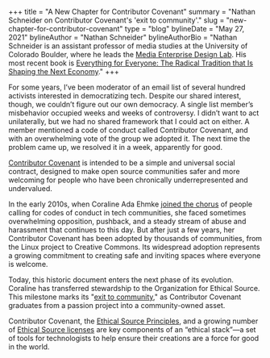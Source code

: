 +++
title = "A New Chapter for Contributor Covenant"
summary = "Nathan Schneider on Contributor Covenant's 'exit to community'."
slug = "new-chapter-for-contributor-covenant"
type = "blog"
bylineDate = "May 27, 2021"
bylineAuthor = "Nathan Schneider"
bylineAuthorBio = "Nathan Schneider is an assistant professor of media studies at the University of Colorado Boulder, where he leads the [Media Enterprise Design Lab](https://cmci.colorado.edu/medlab/). His most recent book is [Everything for Everyone: The Radical Tradition that Is Shaping the Next Economy](https://nathanschneider.info/books/everything-for-everyone/)."
+++

For some years, I’ve been moderator of an email list of several hundred activists interested in democratizing tech. Despite our shared interest, though, we couldn’t figure out our own democracy. A single list member’s misbehavior occupied weeks and weeks of controversy. I didn’t want to act unilaterally, but we had no shared framework that I could act on either. A member mentioned a code of conduct called Contributor Covenant, and with an overwhelming vote of the group we adopted it. The next time the problem came up, we resolved it in a week, apparently for good.

[Contributor Covenant](https://www.contributor-covenant.org) is intended to be a simple and universal social contract, designed to make open source communities safer and more welcoming for people who have been chronically underrepresented and undervalued.

In the early 2010s, when Coraline Ada Ehmke [joined the chorus](https://modelviewculture.com/pieces/codes-of-conduct-when-being-excellent-is-not-enough) of people calling for codes of conduct in tech communities, she faced sometimes overwhelming opposition, pushback, and a steady stream of abuse and harassment that continues to this day. But after just a few years, her Contributor Covenant has been adopted by thousands of communities, from the Linux project to Creative Commons. Its widespread adoption represents a growing commitment to creating safe and inviting spaces where everyone is welcome.

Today, this historic document enters the next phase of its evolution. Coraline has transferred stewardship to the Organization for Ethical Source. This milestone marks its "[exit to community](https://www.colorado.edu/lab/medlab/exit-to-community)," as Contributor Covenant graduates from a passion project into a community-owned asset.

Contributor Covenant, the [Ethical Source Principles](/principles), and a growing number of  [Ethical Source licenses](https://ethicalsource.dev/licenses) are key components of an “ethical stack”—a set of tools for technologists to help ensure their creations are a force for good in the world.
